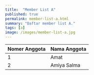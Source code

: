 ```yaml
---
title:  "Member List A"
published: true
permalink: member-list-a.html
summary: "Daftar member list A."
tags: [a]
image: /images/member-list-a.jpg
---
```


|Nomer Anggota|Nama Anggota|
|-|-|
|1|Amat|
|2|Amiya Salma|
